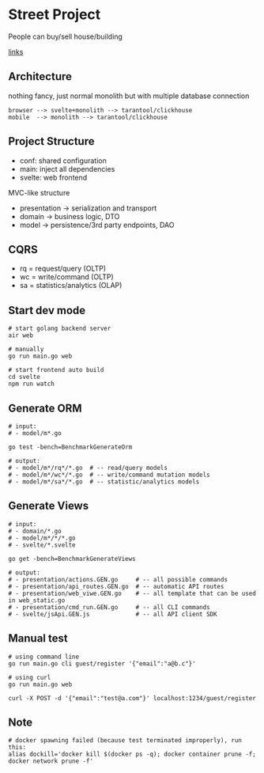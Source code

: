 
# Street Project

People can buy/sell house/building

[links](https://docs.google.com/document/d/1ATjUVawcWBM_axQBJU2Xdcu2WkF4sz9-NSGCSDzBHJ8/edit)

## Architecture

nothing fancy, just normal monolith but with multiple database connection

```
browser --> svelte+monolith --> tarantool/clickhouse
mobile  --> monolith --> tarantool/clickhouse
```

## Project Structure

- conf: shared configuration
- main: inject all dependencies
- svelte: web frontend

MVC-like structure

- presentation -> serialization and transport
- domain -> business logic, DTO
- model -> persistence/3rd party endpoints, DAO

## CQRS

- rq = request/query (OLTP)
- wc = write/command (OLTP)
- sa = statistics/analytics (OLAP)

## Start dev mode

```shell
# start golang backend server
air web

# manually
go run main.go web

# start frontend auto build 
cd svelte
npm run watch
```

## Generate ORM

```shell
# input: 
# - model/m*.go

go test -bench=BenchmarkGenerateOrm

# output:
# - model/m*/rq*/*.go  # -- read/query models
# - model/m*/wc*/*.go  # -- write/command mutation models
# - model/m*/sa*/*.go  # -- statistic/analytics models
```

## Generate Views

```shell
# input: 
# - domain/*.go
# - model/m*/*/*.go
# - svelte/*.svelte

go get -bench=BenchmarkGenerateViews

# output:
# - presentation/actions.GEN.go     # -- all possible commands
# - presentation/api_routes.GEN.go  # -- automatic API routes
# - presentation/web_viwe.GEN.go    # -- all template that can be used in web_static.go
# - presentation/cmd_run.GEN.go     # -- all CLI commands
# - svelte/jsApi.GEN.js             # -- all API client SDK 
```

## Manual test

```shell
# using command line
go run main.go cli guest/register '{"email":"a@b.c"}'

# using curl
go run main.go web

curl -X POST -d '{"email":"test@a.com"}' localhost:1234/guest/register
```

## Note

```shell
# docker spawning failed (because test terminated improperly), run this:
alias dockill='docker kill $(docker ps -q); docker container prune -f; docker network prune -f'
```